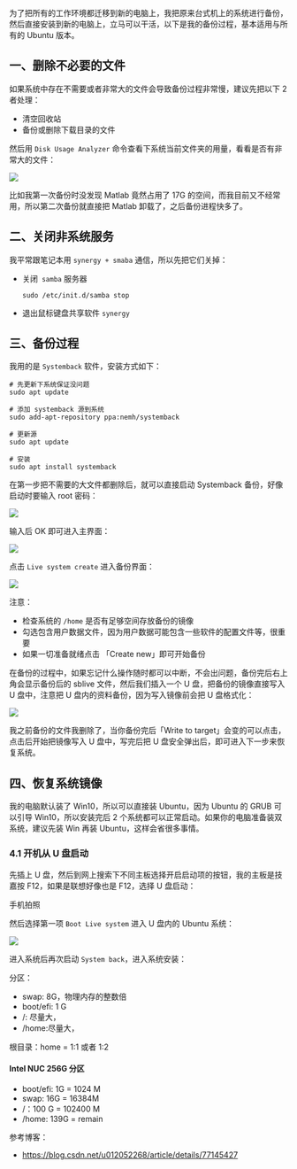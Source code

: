 为了把所有的工作环境都迁移到新的电脑上，我把原来台式机上的系统进行备份，然后直接安装到新的电脑上，立马可以干活，以下是我的备份过程，基本适用与所有的 Ubuntu 版本。

## 一、删除不必要的文件

如果系统中存在不需要或者非常大的文件会导致备份过程非常慢，建议先把以下 2 者处理：

- 清空回收站
- 备份或删除下载目录的文件

然后用 `Disk Usage Analyzer` 命令查看下系统当前文件夹的用量，看看是否有非常大的文件：

![](https://dlonng.oss-cn-shenzhen.aliyuncs.com/blog/disk_usage_analyzer.png)

比如我第一次备份时没发现 Matlab 竟然占用了 17G 的空间，而我目前又不经常用，所以第二次备份就直接把 Matlab 卸载了，之后备份进程快多了。

## 二、关闭非系统服务

我平常跟笔记本用 `synergy + smaba` 通信，所以先把它们关掉：

- 关闭` samba` 服务器

  ```
  sudo /etc/init.d/samba stop
  ```

- 退出鼠标键盘共享软件 `synergy`

## 三、备份过程

我用的是 `Systemback` 软件，安装方式如下：

```shell
# 先更新下系统保证没问题
sudo apt update

# 添加 systemback 源到系统
sudo add-apt-repository ppa:nemh/systemback

# 更新源
sudo apt update

# 安装
sudo apt install systemback
```

在第一步把不需要的大文件都删除后，就可以直接启动 Systemback 备份，好像启动时要输入 root 密码：

![](https://dlonng.oss-cn-shenzhen.aliyuncs.com/blog/systemback_root.png)

输入后 OK 即可进入主界面：

![](https://dlonng.oss-cn-shenzhen.aliyuncs.com/blog/live_system_create.png)

点击 `Live system create` 进入备份界面：

![](https://dlonng.oss-cn-shenzhen.aliyuncs.com/blog/start_create_new.png)

注意：

- 检查系统的 `/home` 是否有足够空间存放备份的镜像
- 勾选包含用户数据文件，因为用户数据可能包含一些软件的配置文件等，很重要
- 如果一切准备就绪点击 「Create new」即可开始备份

在备份的过程中，如果忘记什么操作随时都可以中断，不会出问题，备份完后右上角会显示备份后的 sblive 文件，然后我们插入一个 U 盘，把备份的镜像直接写入 U 盘中，注意把 U 盘内的资料备份，因为写入镜像前会把 U 盘格式化：

![](https://dlonng.oss-cn-shenzhen.aliyuncs.com/blog/write_to_target.png)

我之前备份的文件我删除了，当你备份完后「Write to target」会变的可以点击，点击后开始把镜像写入 U 盘中，写完后把 U 盘安全弹出后，即可进入下一步来恢复系统。

## 四、恢复系统镜像

我的电脑默认装了 Win10，所以可以直接装 Ubuntu，因为 Ubuntu 的 GRUB 可以引导 Win10，所以安装完后 2 个系统都可以正常启动。如果你的电脑准备装双系统，建议先装 Win 再装 Ubuntu，这样会省很多事情。

### 4.1 开机从 U 盘启动

先插上 U 盘，然后到网上搜索下不同主板选择开启启动项的按钮，我的主板是技嘉按 F12，如果是联想好像也是 F12，选择 U 盘启动：

手机拍照

然后选择第一项 `Boot Live system` 进入 U 盘内的 Ubuntu 系统：

![](https://dlonng.oss-cn-shenzhen.aliyuncs.com/blog/boot_live_system.png)

进入系统后再次启动 `System back`，进入系统安装：

分区：

- swap: 8G，物理内存的整数倍
- boot/efi: 1 G
- /: 尽量大，
- /home:尽量大，

根目录：home = 1:1 或者 1:2





#### Intel NUC 256G 分区

- boot/efi: 1G = 1024 M
- swap: 16G = 16384M
- /：100 G = 102400 M
- /home: 139G = remain





参考博客：

- https://blog.csdn.net/u012052268/article/details/77145427